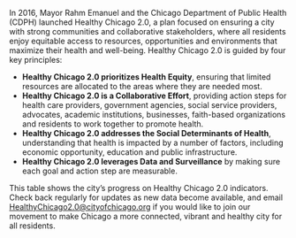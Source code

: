 
In 2016, Mayor Rahm Emanuel and the Chicago Department of Public Health (CDPH) launched Healthy Chicago 2.0, a plan focused on ensuring a city with strong communities and collaborative stakeholders, where all residents enjoy equitable access to resources, opportunities and environments that maximize their health and well-being. Healthy Chicago 2.0 is guided by four key principles:

- **Healthy Chicago 2.0 prioritizes Health Equity**, ensuring that limited resources are allocated to the areas where they are needed most.
- **Healthy Chicago 2.0 is a Collaborative Effort**, providing action steps for health care providers, government agencies, social service providers, advocates, academic institutions, businesses, faith-based organizations and residents to work together to promote health.
- **Healthy Chicago 2.0 addresses the Social Determinants of Health**, understanding that health is impacted by a number of factors, including economic opportunity, education and public infrastructure.
- **Healthy Chicago 2.0 leverages Data and Surveillance** by making sure each goal and action step are measurable.

This table shows the city’s progress on Healthy Chicago 2.0 indicators. Check back regularly for updates as new data become available, and email HealthyChicago2.0@cityofchicago.org if you would like to join our movement to make Chicago a more connected, vibrant and healthy city for all residents.
